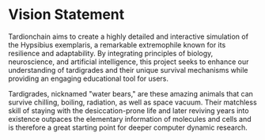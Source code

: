# Vision Statement

Tardionchain aims to create a highly detailed and interactive simulation of the Hypsibius exemplaris, a remarkable extremophile known for its resilience and adaptability. By integrating principles of biology, neuroscience, and artificial intelligence, this project seeks to enhance our understanding of tardigrades and their unique survival mechanisms while providing an engaging educational tool for users.

Tardigrades, nicknamed "water bears," are these amazing animals that can survive chilling, boiling, radiation, as well as space vacuum. Their matchless skill of staying with the desiccation-prone life and later reviving years into existence outpaces the elementary information of molecules and cells and is therefore a great starting point for deeper computer dynamic research. 
